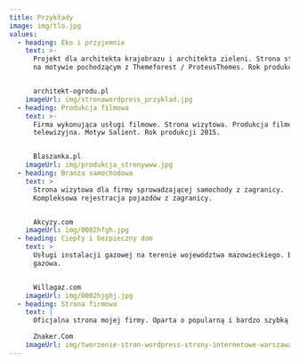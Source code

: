 ```yaml
---
title: Przykłady
image: img/tlo.jpg
values:
  - heading: Eko i przyjemnie
    text: >-
      Projekt dla architekta krajobrazu i architekta zieleni. Strona stworzona
      na motywie pochodzącym z Themeforest / ProteusThemes. Rok produkcji 2012.


      architekt-ogrodu.pl
    imageUrl: img/stronawordpress_przyklad.jpg
  - heading: Produkcja filmowa
    text: >-
      Firma wykonująca usługi filmowe. Strona wizytowa. Produkcja filmowa i
      telewizyjna. Motyw Salient. Rok produkcji 2015.


      Blaszanka.pl
    imageUrl: img/produkcja_stronywww.jpg
  - heading: Branża samochodowa
    text: >
      Strona wizytowa dla firmy sprowadzającej samochody z zagranicy.
      Kompleksowa rejestracja pojazdów z zagranicy. 


      Akcyzy.com
    imageUrl: img/0002hfgh.jpg
  - heading: Ciepły i bezpieczny dom
    text: >
      Usługi instalacji gazowej na terenie województwa mazowieckiego. Branża
      gazowa.


      Willagaz.com
    imageUrl: img/0002hjghj.jpg
  - heading: Strona firmowa
    text: |
      Oficjalna strona mojej firmy. Oparta o popularną i bardzo szybką Astrę.

      Znaker.Com
    imageUrl: img/tworzenie-stron-wordpress-strony-internetowe-warszawa-1024x487.jpg
---
```

